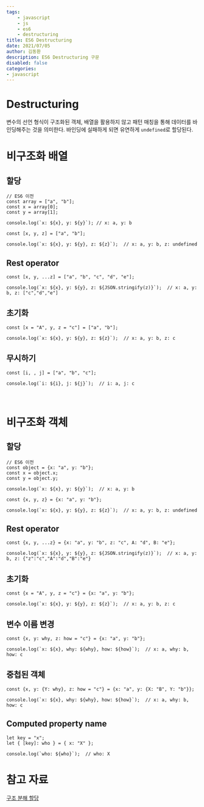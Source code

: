 ```yaml
---
tags:
    - javascript
    - js
    - es6
    - destructuring
title: ES6 Destructuring
date: 2021/07/05
author: 김동환
description: ES6 Destructuring 구문
disabled: false
categories:
- javascript
---
```


# Destructuring

변수의 선언 형식이 구조화된 객체, 배열을 활용하지 않고 패턴 매칭을 통해 데이터를 바인딩해주는 것을 의미한다. 바인딩에 실패하게 되면 유연하게 `undefined`로 할당된다.

# 비구조화 배열

## 할당

```tsx
// ES6 이전
const array = ["a", "b"];
const x = array[0];
const y = array[1];

console.log(`x: ${x}, y: ${y}`); // x: a, y: b
```

```tsx
const [x, y, z] = ["a", "b"];

console.log(`x: ${x}, y: ${y}, z: ${z}`);  // x: a, y: b, z: undefined
```

## Rest operator

```tsx
const [x, y, ...z] = ["a", "b", "c", "d", "e"];

console.log(`x: ${x}, y: ${y}, z: ${JSON.stringify(z)}`);  // x: a, y: b, z: ["c","d","e"]
```

## 초기화

```tsx
const [x = "A", y, z = "c"] = ["a", "b"];

console.log(`x: ${x}, y: ${y}, z: ${z}`);  // x: a, y: b, z: c
```

## 무시하기

```tsx
const [i, , j] = ["a", "b", "c"];

console.log(`i: ${i}, j: ${j}`);  // i: a, j: c
```

　
# 비구조화 객체

## 할당

```tsx
// ES6 이전
const object = {x: "a", y: "b"};
const x = object.x;
const y = object.y;

console.log(`x: ${x}, y: ${y}`);  // x: a, y: b
```

```tsx
const {x, y, z} = {x: "a", y: "b"};

console.log(`x: ${x}, y: ${y}, z: ${z}`);  // x: a, y: b, z: undefined
```

## Rest operator

```tsx
const {x, y, ...z} = {x: "a", y: "b", z: "c", A: "d", B: "e"};

console.log(`x: ${x}, y: ${y}, z: ${JSON.stringify(z)}`);  // x: a, y: b, z: {"z":"c","A":"d","B":"e"}
```

## 초기화

```tsx
const {x = "A", y, z = "c"} = {x: "a", y: "b"};

console.log(`x: ${x}, y: ${y}, z: ${z}`);  // x: a, y: b, z: c
```

## 변수 이름 변경

```tsx
const {x, y: why, z: how = "c"} = {x: "a", y: "b"};

console.log(`x: ${x}, why: ${why}, how: ${how}`);  // x: a, why: b, how: c
```

## 중첩된 객체

```tsx
const {x, y: {Y: why}, z: how = "c"} = {x: "a", y: {X: "B", Y: "b"}};

console.log(`x: ${x}, why: ${why}, how: ${how}`);  // x: a, why: b, how: c
```

## Computed property name

```tsx
let key = "x";
let { [key]: who } = { x: "X" };

console.log(`who: ${who}`);  // who: X
```

# 참고 자료

[구조 분해 할당](https://developer.mozilla.org/ko/docs/Web/JavaScript/Reference/Operators/Destructuring_assignment)